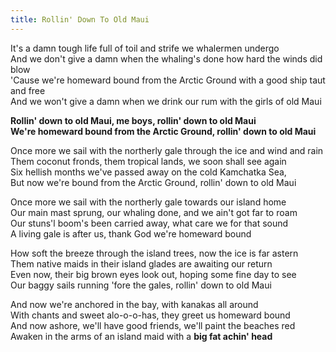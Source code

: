 ```yaml
---  
title: Rollin' Down To Old Maui  
---  
```

  
It's a damn tough life full of toil and strife we whalermen undergo  
And we don't give a damn when the whaling's done how hard the winds did blow  
'Cause we're homeward bound from the Arctic Ground with a good ship taut and free  
And we won't give a damn when we drink our rum with the girls of old Maui  

**Rollin' down to old Maui, me boys, rollin' down to old Maui**  
**We're homeward bound from the Arctic Ground, rollin' down to old Maui**  

Once more we sail with the northerly gale through the ice and wind and rain  
Them coconut fronds, them tropical lands, we soon shall see again  
Six hellish months we've passed away on the cold Kamchatka Sea,  
But now we're bound from the Arctic Ground, rollin' down to old Maui  

Once more we sail with the northerly gale towards our island home  
Our main mast sprung, our whaling done, and we ain't got far to roam  
Our stuns'l boom's been carried away, what care we for that sound  
A living gale is after us, thank God we're homeward bound  

How soft the breeze through the island trees, now the ice is far astern  
Them native maids in their island glades are awaiting our return  
Even now, their big brown eyes look out, hoping some fine day to see  
Our baggy sails running 'fore the gales, rollin' down to old Maui  

And now we're anchored in the bay, with kanakas all around  
With chants and sweet alo-o-o-has, they greet us homeward bound  
And now ashore, we'll have good friends, we'll paint the beaches red  
Awaken in the arms of an island maid with a **big fat achin' head**  